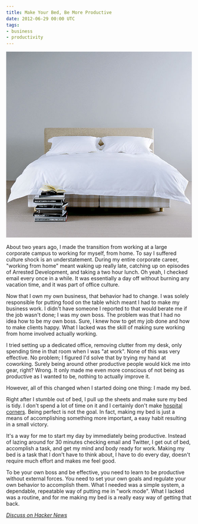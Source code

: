```yaml
---
title: Make Your Bed, Be More Productive
date: 2012-06-29 00:00 UTC
tags:
- business
- productivity
---
```

![Make Your Bed](/images/posts/make_your_bed.jpg)

About two years ago, I made the transition from working at a large
corporate campus to working for myself, from home. To say I suffered
culture shock is an understatement. During my entire corporate career,
"working from home" meant waking up really late, catching up on episodes
of Arrested Development, and taking a two hour lunch. Oh yeah, I checked
email every once in a while. It was essentially a day off without
burning any vacation time, and it was part of office culture.

Now that I own my own business, that behavior had to change. I was
solely responsible for putting food on the table which meant I had to
make my business work. I didn't have someone I reported to that would
berate me if the job wasn't done; I was my own boss. The problem was
that I had no idea how to be my own boss. Sure, I knew how to get my job
done and how to make clients happy. What I lacked was the skill of
making sure working from home involved actually working.

I tried setting up a dedicated office, removing clutter from my desk,
only spending time in that room when I was "at work". None of this was
very effective. No problem; I figured I'd solve that by trying my hand
at coworking. Surely being around other productive people would kick me
into gear, right? Wrong. It only made me even more conscious of not
being as productive as I wanted to be, nothing to actually improve it.

However, all of this changed when I started doing one thing: I made my
bed.

Right after I stumble out of bed, I pull up the sheets and make sure my
bed is tidy. I don't spend a lot of time on it and I certainly don't make
[hospital corners](http://artofmanliness.com/2009/11/19/how-to-make-a-bed-you-can-bounce-a-quarter-off-of/).
Being perfect is not the goal. In fact, making my
bed is just a means of accomplishing something more important, a easy
habit resulting in a small victory.

It's a way for me to start my day by immediately being productive.
Instead of lazing around for 30 minutes checking email and Twitter, I
get out of bed, accomplish a task, and get my mind and body ready for
work. Making my bed is a task that I don't have to think about, I have
to do every day, doesn't require much effort and makes me feel good.

To be your own boss and be effective, you need to learn to be productive
without external forces. You need to set your own goals and regulate
your own behavior to accomplish them. What I needed was a simple system,
a dependable, repeatable way of putting me in "work mode". What I lacked
was a routine, and for me making my bed is a really easy way of getting
that back.

_<a href="http://news.ycombinator.com/item?id=4179301">Discuss on Hacker
News</a>_

